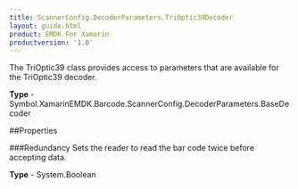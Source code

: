 ```yaml
---
title: ScannerConfig.DecoderParameters.TriOptic39Decoder
layout: guide.html
product: EMDK For Xamarin
productversion: '1.0'
---
```

The TriOptic39 class provides access to parameters that are available for the TriOptic39 decoder.

**Type** - Symbol.XamarinEMDK.Barcode.ScannerConfig.DecoderParameters.BaseDecoder

##Properties

###Redundancy
Sets the reader to read the bar code twice before accepting data.

**Type** - System.Boolean












